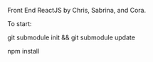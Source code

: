 Front End ReactJS by Chris, Sabrina, and Cora.



To start:

git submodule init && git submodule update


npm install
